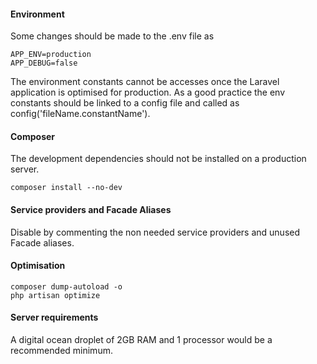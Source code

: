 #### Environment

Some changes should be made to the .env file as
```
APP_ENV=production
APP_DEBUG=false
```

The environment constants cannot be accesses once the Laravel application is optimised for production. As a good practice the env constants should be linked to a config file and called as config('fileName.constantName').


#### Composer
The development dependencies should not be installed on a production server.
```
composer install --no-dev
```

#### Service providers and Facade Aliases
Disable by commenting the non needed service providers and unused Facade aliases.

#### Optimisation
```
composer dump-autoload -o
php artisan optimize
```

#### Server requirements
A digital ocean droplet of 2GB RAM and 1 processor would be a recommended minimum.
